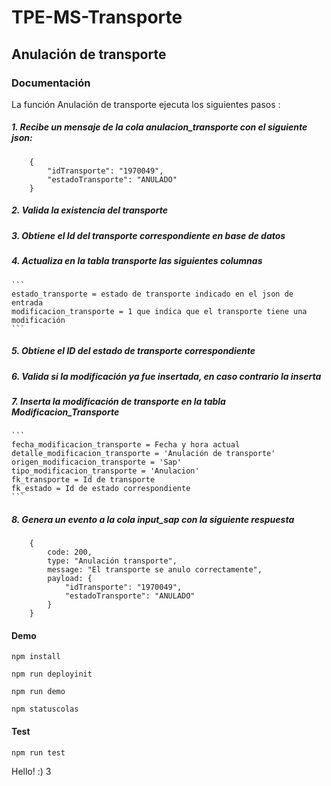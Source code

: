 # TPE-MS-Transporte

## Anulación de transporte

### Documentación

La función Anulación de transporte ejecuta los siguientes pasos :

##### 1. Recibe un mensaje de la cola anulacion_transporte con el siguiente json:

```
    {
        "idTransporte": "1970049",
        "estadoTransporte": "ANULADO"
    }
```
##### 2. Valida la existencia del transporte

##### 3. Obtiene el Id del transporte correspondiente en base de datos

##### 4. Actualiza en la tabla transporte las siguientes columnas

    ```
    estado_transporte = estado de transporte indicado en el json de entrada
    modificacion_transporte = 1 que indica que el transporte tiene una modificación
    ```
##### 5. Obtiene el ID del estado de transporte correspondiente

##### 6. Valida si la modificación ya fue insertada, en caso contrario la inserta

##### 7. Inserta la modificación de transporte en la tabla Modificacion_Transporte

    ```
    fecha_modificacion_transporte = Fecha y hora actual
    detalle_modificacion_transporte = 'Anulación de transporte'
    origen_modificacion_transporte = 'Sap'
    tipo_modificacion_transporte = 'Anulacion'
    fk_transporte = Id de transporte
    fk_estado = Id de estado correspondiente
    ```

##### 8. Genera un evento a la cola input_sap con la siguiente respuesta
```
    {
        code: 200,
        type: "Anulación transporte",
        message: "El transporte se anulo correctamente",
        payload: {
            "idTransporte": "1970049",
            "estadoTransporte": "ANULADO"
        }
    }
```

#### Demo

`npm install`

`npm run deployinit`

`npm run demo`

`npm statuscolas`

#### Test
`npm run test`

Hello! :) 3
